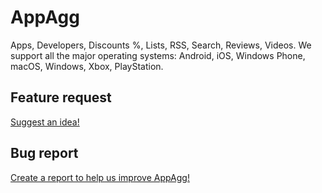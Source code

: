 # AppAgg
Apps, Developers, Discounts %, Lists, RSS, Search, Reviews, Videos. We support all the major operating systems: Android, iOS, Windows Phone, macOS, Windows, Xbox, PlayStation.

<h2>Feature request</h2>
<a href="https://github.com/appsagg/AppAgg/issues/new?template=feature_request.md">Suggest an idea!</a>


<h2>Bug report</h2>
<a href="https://github.com/appsagg/AppAgg/issues/new?template=bug_report.md">Create a report to help us improve AppAgg!</a>
